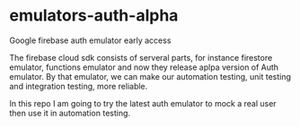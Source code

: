# emulators-auth-alpha
Google firebase auth emulator early access

The firebase cloud sdk consists of serveral parts, for instance firestore emulator, functions emulator and now they release aplpa version of Auth emulator.
By that emulator, we can make our automation testing, unit testing and integration testing, more reliable.

In this repo I am going to try the latest auth emulator to mock a real user then use it in automation testing.
